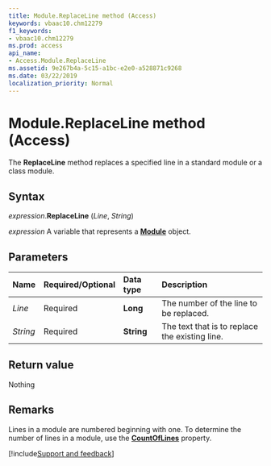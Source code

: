 ```yaml
---
title: Module.ReplaceLine method (Access)
keywords: vbaac10.chm12279
f1_keywords:
- vbaac10.chm12279
ms.prod: access
api_name:
- Access.Module.ReplaceLine
ms.assetid: 9e267b4a-5c15-a1bc-e2e0-a528871c9268
ms.date: 03/22/2019
localization_priority: Normal
---
```



# Module.ReplaceLine method (Access)

The **ReplaceLine** method replaces a specified line in a standard module or a class module.


## Syntax

_expression_.**ReplaceLine** (_Line_, _String_)

_expression_ A variable that represents a **[Module](Access.Module.md)** object.


## Parameters

|Name|Required/Optional|Data type|Description|
|:-----|:-----|:-----|:-----|
| _Line_|Required|**Long**|The number of the line to be replaced.|
| _String_|Required|**String**|The text that is to replace the existing line.|

## Return value

Nothing


## Remarks

Lines in a module are numbered beginning with one. To determine the number of lines in a module, use the **[CountOfLines](Access.Module.CountOfLines.md)** property.




[!include[Support and feedback](~/includes/feedback-boilerplate.md)]
